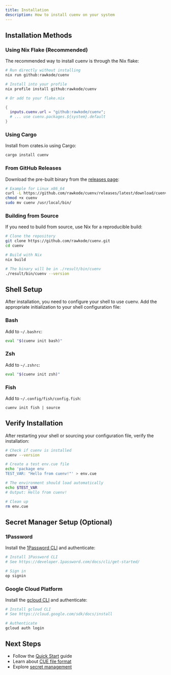 ```yaml
---
title: Installation
description: How to install cuenv on your system
---
```


## Installation Methods

### Using Nix Flake (Recommended)

The recommended way to install cuenv is through the Nix flake:

```bash
# Run directly without installing
nix run github:rawkode/cuenv

# Install into your profile
nix profile install github:rawkode/cuenv

# Or add to your flake.nix
```

```nix title="flake.nix"
{
  inputs.cuenv.url = "github:rawkode/cuenv";
  # ... use cuenv.packages.${system}.default
}
```

### Using Cargo

Install from crates.io using Cargo:

```bash
cargo install cuenv
```

### From GitHub Releases

Download the pre-built binary from the [releases page](https://github.com/rawkode/cuenv/releases):

```bash
# Example for Linux x86_64
curl -L https://github.com/rawkode/cuenv/releases/latest/download/cuenv-linux-x86_64 -o cuenv
chmod +x cuenv
sudo mv cuenv /usr/local/bin/
```

### Building from Source

If you need to build from source, use Nix for a reproducible build:

```bash
# Clone the repository
git clone https://github.com/rawkode/cuenv.git
cd cuenv

# Build with Nix
nix build

# The binary will be in ./result/bin/cuenv
./result/bin/cuenv --version
```

## Shell Setup

After installation, you need to configure your shell to use cuenv. Add the appropriate initialization to your shell configuration file:

### Bash

Add to `~/.bashrc`:

```bash title="~/.bashrc"
eval "$(cuenv init bash)"
```

### Zsh

Add to `~/.zshrc`:

```zsh title="~/.zshrc"
eval "$(cuenv init zsh)"
```

### Fish

Add to `~/.config/fish/config.fish`:

```fish title="~/.config/fish/config.fish"
cuenv init fish | source
```

## Verify Installation

After restarting your shell or sourcing your configuration file, verify the installation:

```bash
# Check if cuenv is installed
cuenv --version

# Create a test env.cue file
echo 'package env
TEST_VAR: "Hello from cuenv!"' > env.cue

# The environment should load automatically
echo $TEST_VAR
# Output: Hello from cuenv!

# Clean up
rm env.cue
```

## Secret Manager Setup (Optional)

### 1Password

Install the [1Password CLI](https://developer.1password.com/docs/cli/) and authenticate:

```bash
# Install 1Password CLI
# See https://developer.1password.com/docs/cli/get-started/

# Sign in
op signin
```

### Google Cloud Platform

Install the [gcloud CLI](https://cloud.google.com/sdk/docs/install) and authenticate:

```bash
# Install gcloud CLI
# See https://cloud.google.com/sdk/docs/install

# Authenticate
gcloud auth login
```

## Next Steps

- Follow the [Quick Start](/quickstart/) guide
- Learn about [CUE file format](/guides/cue-format/)
- Explore [secret management](/guides/secrets/)
